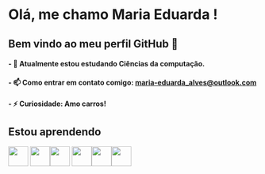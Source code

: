 # Olá, me chamo Maria Eduarda ! 
## Bem vindo ao meu perfil GitHub 👋
#### - 🌱 Atualmente estou estudando Ciências da computação.
#### - 📫 Como entrar em contato comigo: maria-eduarda_alves@outlook.com
#### - ⚡ Curiosidade: Amo carros!
## Estou aprendendo
<img loading="lazy" src="https://cdn.jsdelivr.net/gh/devicons/devicon/icons/java/java-original.svg" width="40" height="40"/> <img loading="lazy" src="https://cdn.jsdelivr.net/gh/devicons/devicon/icons/linux/linux-original.svg" width="40" height="40"/><img src="https://cdn.jsdelivr.net/gh/devicons/devicon@latest/icons/azuresqldatabase/azuresqldatabase-original.svg" width="40" height="40"/> <img src="https://cdn.jsdelivr.net/gh/devicons/devicon@latest/icons/canva/canva-original.svg" width="40" height="40" /><img src="https://cdn.jsdelivr.net/gh/devicons/devicon@latest/icons/python/python-original.svg" width="40" height="40" /><img src="https://cdn.jsdelivr.net/gh/devicons/devicon@latest/icons/visualstudio/visualstudio-original.svg" width="40" height="40" />
          
          
          

